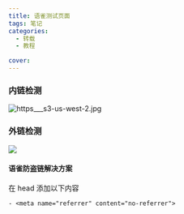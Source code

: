 ```yaml
---
title: 语雀测试页面
tags: 笔记
categories:
  - 转载
  - 教程

cover:
---
```


### 内链检测

[
](https://www.yuque.com/)![https___s3-us-west-2.jpg](https://cdn.nlark.com/yuque/0/2022/jpeg/22578074/1661603475423-c246e9bb-c5de-443f-a132-cd6aae8c9183.jpeg#clientId=u0a525fb7-8207-4&crop=0&crop=0&crop=1&crop=1&from=drop&id=ueea08a2e&margin=%5Bobject%20Object%5D&name=https___s3-us-west-2.jpg&originHeight=887&originWidth=1920&originalType=binary&ratio=1&rotation=0&showTitle=false&size=22142&status=done&style=none&taskId=u92ae0c0b-52eb-4214-9f17-2c35106760c&title=)

### 外链检测

![](https://ik.imagekit.io/xlenco/img/31ebc1cf-b02c-40c9-859c-0b8fbd84ff11_.jpg?ik-sdk-version=javascript-1.4.3&updatedAt=1661602960894)

#### 语雀防盗链解决方案

在 head 添加以下内容

```
- <meta name="referrer" content="no-referrer">
```
